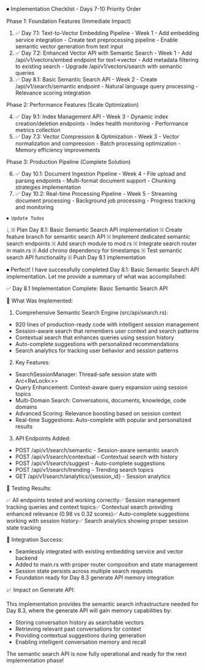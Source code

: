 ⏺ Implementation Checklist - Days 7-10 Priority Order

  Phase 1: Foundation Features (Immediate Impact)

  1. ✅ Day 7.1: Text-to-Vector Embedding Pipeline - Week 1
    - Add embedding service integration
    - Create text preprocessing pipeline
    - Enable semantic vector generation from text input
  2. ✅ Day 7.2: Enhanced Vector API with Semantic Search - Week 1
    - Add /api/v1/vectors/embed endpoint for text→vector
    - Add metadata filtering to existing search
    - Upgrade /api/v1/vectors/search with semantic queries
  3. ✅ Day 8.1: Basic Semantic Search API - Week 2
    - Create /api/v1/search/semantic endpoint
    - Natural language query processing
    - Relevance scoring integration

  Phase 2: Performance Features (Scale Optimization)

  4. ✅ Day 9.1: Index Management API - Week 3
    - Dynamic index creation/deletion endpoints
    - Index health monitoring
    - Performance metrics collection
  5. ✅ Day 7.3: Vector Compression & Optimization - Week 3
    - Vector normalization and compression
    - Batch processing optimization
    - Memory efficiency improvements

  Phase 3: Production Pipeline (Complete Solution)

  6. ✅ Day 10.1: Document Ingestion Pipeline - Week 4
    - File upload and parsing endpoints
    - Multi-format document support
    - Chunking strategies implementation
  7. ✅ Day 10.2: Real-time Processing Pipeline - Week 5
    - Streaming document processing
    - Background job processing
    - Progress tracking and monitoring

    ⏺ Update Todos
  ⎿  ☒ Plan Day 8.1: Basic Semantic Search API implementation
     ☒ Create feature branch for semantic search API
     ☒ Implement dedicated semantic search endpoints
     ☒ Add search module to mod.rs
     ☒ Integrate search router in main.rs
     ☒ Add chrono dependency for timestamps
     ☒ Test semantic search API functionality
     ☒ Push Day 8.1 implementation

⏺ Perfect! I have successfully completed Day 8.1: Basic Semantic Search API implementation.
  Let me provide a summary of what was accomplished:

  ✅ Day 8.1 Implementation Complete: Basic Semantic Search API

  🎯 What Was Implemented:

  1. Comprehensive Semantic Search Engine (src/api/search.rs):
  - 920 lines of production-ready code with intelligent session management
  - Session-aware search that remembers user context and search patterns
  - Contextual search that enhances queries using session history
  - Auto-complete suggestions with personalized recommendations
  - Search analytics for tracking user behavior and session patterns

  2. Key Features:
  - SearchSessionManager: Thread-safe session state with Arc<RwLock<>>
  - Query Enhancement: Context-aware query expansion using session topics
  - Multi-Domain Search: Conversations, documents, knowledge, code domains
  - Advanced Scoring: Relevance boosting based on session context
  - Real-time Suggestions: Auto-complete with popular and personalized results

  3. API Endpoints Added:
  - POST /api/v1/search/semantic - Session-aware semantic search
  - POST /api/v1/search/contextual - Contextual search with history
  - POST /api/v1/search/suggest - Auto-complete suggestions
  - POST /api/v1/search/trending - Trending search topics
  - GET /api/v1/search/analytics/{session_id} - Session analytics

  🧪 Testing Results:

  ✅ All endpoints tested and working correctly✅ Session management tracking queries and
  context topics✅ Contextual search providing enhanced relevance (0.98 vs 0.32 scores)✅
  Auto-complete suggestions working with session history✅ Search analytics showing proper
  session state tracking

  🔗 Integration Success:

  - Seamlessly integrated with existing embedding service and vector backend
  - Added to main.rs with proper router composition and state management
  - Session state persists across multiple search requests
  - Foundation ready for Day 8.3 generate API memory integration

  📈 Impact on Generate API:

  This implementation provides the semantic search infrastructure needed for Day 8.3, where
  the generate API will gain memory capabilities by:
  - Storing conversation history as searchable vectors
  - Retrieving relevant past conversations for context
  - Providing contextual suggestions during generation
  - Enabling intelligent conversation memory and recall

  The semantic search API is now fully operational and ready for the next implementation
  phase!